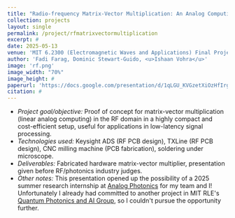 ```yaml
---
title: "Radio-frequency Matrix-Vector Multiplication: An Analog Computing Proof of Concept"
collection: projects
layout: single
permalink: /project/rfmatrixvectormultiplication
excerpt: #
date: 2025-05-13
venue: 'MIT 6.2300 (Electromagnetic Waves and Applications) Final Project'
author: 'Fadi Farag, Dominic Stewart-Guido, <u>Ishaan Vohra</u>'
image: 'rf.png'
image_width: "70%"
image_height: #
paperurl: 'https://docs.google.com/presentation/d/1qLGU_KVGzetXiOzHfIrgd9_Tx0Xc4GwlEFUHKHfri-U/edit?usp=sharing'
citation: #
---
```


- *Project goal/objective:* Proof of concept for matrix-vector multiplication (linear analog computing) in the RF domain in a highly compact and cost-efficient setup, useful for applications in low-latency signal processing.
- *Technologies used:* Keysight ADS (RF PCB design), TXLine (RF PCB design), CNC milling machine (PCB fabrication), soldering under microscope.
- *Deliverables:* Fabricated hardware matrix-vector multiplier, presentation given before RF/photonics industry judges.
- *Other notes:* This presentation opened up the possibility of a 2025 summer research internship at [Analog Photonics](https://www.analogphotonics.com/home/) for my team and I! Unfortunately I already had committed to another project in MIT RLE's [Quantum Photonics and AI Group](https://qp.mit.edu/), so I couldn't pursue the opportunity further.